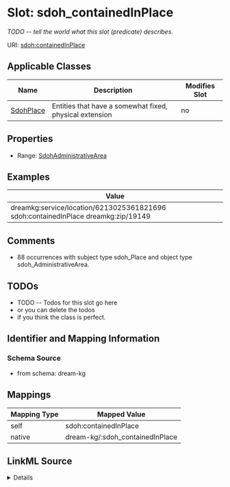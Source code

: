 

# Slot: sdoh_containedInPlace


_TODO -- tell the world what this slot (predicate) describes._





URI: [sdoh:containedInPlace](http://schema.org/containedInPlace)



<!-- no inheritance hierarchy -->





## Applicable Classes

| Name | Description | Modifies Slot |
| --- | --- | --- |
| [SdohPlace](../classes/SdohPlace.md) | Entities that have a somewhat fixed, physical extension |  no  |







## Properties

* Range: [SdohAdministrativeArea](../classes/SdohAdministrativeArea.md)






## Examples

| Value |
| --- |
| dreamkg:service/location/6213025361821696 sdoh:containedInPlace dreamkg:zip/19149 |

## Comments

* 88 occurrences with subject type sdoh_Place and object type sdoh_AdministrativeArea.

## TODOs

* TODO -- Todos for this slot go here
* or you can delete the todos
* if you think the class is perfect.

## Identifier and Mapping Information







### Schema Source


* from schema: dream-kg




## Mappings

| Mapping Type | Mapped Value |
| ---  | ---  |
| self | sdoh:containedInPlace |
| native | dream-kg/:sdoh_containedInPlace |




## LinkML Source

<details>
```yaml
name: sdoh_containedInPlace
description: TODO -- tell the world what this slot (predicate) describes.
todos:
- TODO -- Todos for this slot go here
- or you can delete the todos
- if you think the class is perfect.
comments:
- 88 occurrences with subject type sdoh_Place and object type sdoh_AdministrativeArea.
examples:
- value: dreamkg:service/location/6213025361821696 sdoh:containedInPlace dreamkg:zip/19149
from_schema: dream-kg
rank: 1000
slot_uri: sdoh:containedInPlace
alias: sdoh_containedInPlace
domain_of:
- sdoh_Place
range: sdoh_AdministrativeArea

```
</details>